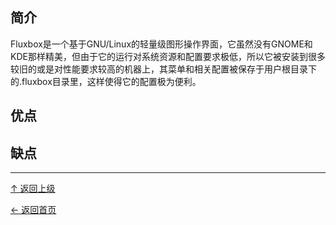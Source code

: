 ﻿
## 简介

Fluxbox是一个基于GNU/Linux的轻量级图形操作界面，它虽然没有GNOME和KDE那样精美，但由于它的运行对系统资源和配置要求极低，所以它被安装到很多较旧的或是对性能要求较高的机器上，其菜单和相关配置被保存于用户根目录下的.fluxbox目录里，这样使得它的配置极为便利。

## 优点

## 缺点


----
[↑ 返回上级](https://github.com/asin929/linux-software/blob/master/System-Beautification/System-Beautification.md)

[← 返回首页](https://github.com/asin929/linux-software)
